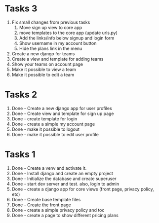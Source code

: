 # Tasks 3

1. Fix small changes from previous tasks
    1. Move sign up view to core app
    2. move templates to the core app (update urls.py)
    3. Add the links/info below signup and login form
    4. Show username in my account button
    5. Hide the plans link in the menu
2. Create a new django for teams
3. Create a view and template for adding teams
4. Show your teams on account page
5. Make it possible to view a team
6. Make it possible to edit a team

# Tasks 2

1. Done - Create a new django app for user profiles
2. Done - Create view and template for sign up page
3. Done - create template for login
4. Done - create a simple my account page
5. Done - make it possible to logout
6. Done - make it possible to edit user profile

# Tasks 1

1. Done - Create a venv and activate it.
2. Done - Install django and create an empty project
3. Done - Initialize the database and create superuser
4. Done - start dev server and test. also, login to admin
5. Done - create a django app for core views (front page, privacy policy, etc)
6. Done - Create base template files
7. Done - Create the front page
8. Done - create a simple privacy policy and toc
9. Done - create a page to show different pricing plans
